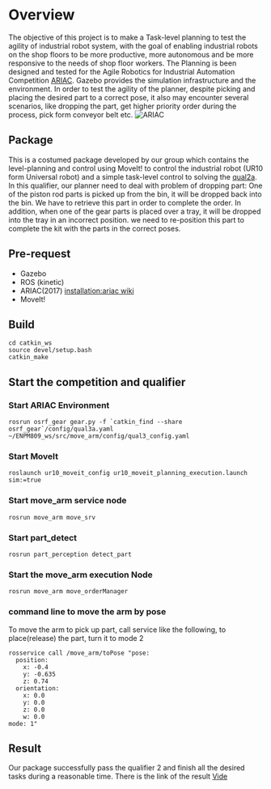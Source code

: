 # Overview
The objective of this project is to make a Task-level planning to test the agility of industrial robot system, with the goal of enabling industrial robots on the shop floors to be more productive, more autonomous and be more responsive to the needs of shop floor workers. The Planning is been designed and tested for the Agile Robotics for Industrial Automation Competition [ARIAC](http://gazebosim.org/ariac). Gazebo provides the simulation infrastructure and the environment. In order to test the agility of the planner, despite picking and placing the desired part to a correct pose, it also may encounter several scenarios, like dropping the part, get higher priority order during the process, pick form conveyor belt etc.
![ARIAC](https://github.com/move_arm/ARIAC.png)

## Package
This is a costumed package developed by our group which contains the level-planning and control using MoveIt! to control the industrial robot (UR10 form Universal robot) and a simple task-level control to solving the [qual2a](https://bitbucket.org/osrf/ariac/wiki/2017/qualifiers/qual2_scenarios). In this qualifier, our planner need to deal with problem of dropping part: One of the piston rod parts is picked up from the bin, it will be dropped back into the bin. We have to retrieve this part in order to complete the order. In addition, when one of the gear parts is placed over a tray, it will be dropped into the tray in an incorrect position. we need to re-position this part to complete the kit with the parts in the correct poses.

## Pre-request
- Gazebo
- ROS (kinetic)
- ARIAC(2017) [installation:ariac wiki](http://wiki.ros.org/ariac/Tutorials/SystemSetup)
- MoveIt!

## Build
```
cd catkin_ws
source devel/setup.bash
catkin_make
```

## Start the competition and qualifier
### Start ARIAC Environment
```
rosrun osrf_gear gear.py -f `catkin_find --share osrf_gear`/config/qual3a.yaml ~/ENPM809_ws/src/move_arm/config/qual3_config.yaml
```

### Start MoveIt
```
roslaunch ur10_moveit_config ur10_moveit_planning_execution.launch sim:=true
```

### Start move_arm service node
```
rosrun move_arm move_srv
```
### Start part_detect
```
rosrun part_perception detect_part
```
### Start the move_arm execution Node
```
rosrun move_arm move_orderManager
```
### command line to move the arm by pose
To move the arm to pick up part, call service like the following,
to place(release) the part, turn it to mode 2
```
rosservice call /move_arm/toPose "pose:
  position:
    x: -0.4
    y: -0.635
    z: 0.74
  orientation:
    x: 0.0
    y: 0.0
    z: 0.0
    w: 0.0
mode: 1"
```
## Result
Our package successfully pass the qualifier 2 and finish all the desired tasks during a reasonable time. There is the link of the result [Vide](https://www.youtube.com/watch?v=EdZv5IVYHCU&feature=youtu.be)
